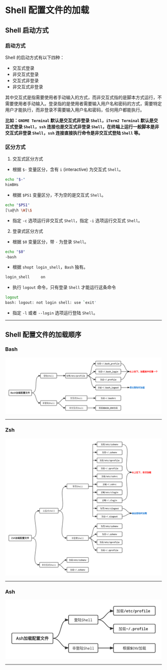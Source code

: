 # Shell 配置文件的加载


## Shell 启动方式

### 启动方式

Shell 的启动方式有以下四种：

- 交互式登录
- 非交互式登录
- 交互式非登录
- 非交互式非登录

其中交互式是指需要使用者手动输入的方式，而非交互式指的是脚本方式运行，不需要使用者手动输入。登录指的是使用者需要输入用户名和密码的方式，需要特定用户才能执行，而非登录不需要输入用户名和密码，任何用户都能执行。

**比如：`GNOME Terminal` 默认是交互式非登录 `Shell`，`iTerm2 Terminal` 默认是交互式登录 `Shell`，`ssh` 连接也是交互式非登录 `Shell`，在终端上运行一般脚本是非交互式非登录 `Shell`，`ssh` 连接直接执行命令是非交互式登陆 `Shell` 等。**

### 区分方式

1. 交互式区分方式

- 根据 `$-` 变量区分，含有 `i` (interactive) 为交互式 `Shell`。

```bash
echo "$-"
himBHs
```

- 根据 `$PS1` 变量区分，不为空的是交互式 `Shell`。

```bash
echo "$PS1"
[\u@\h \W]\$
```

- 指定 `-c` 选项运行非交互式 `Shell`，指定 `-i` 选项运行交互式 `Shell`。

2. 登录式区分方式

- 根据 `$0` 变量区分，带 `-` 为登录 `Shell`。

```bash
echo "$0"
-bash
```

- 根据 `shopt login_shell`，`Bash` 独有。

```bash
login_shell     on
```

- 执行 `logout` 命令，只有登录 `Shell` 才能运行这条命令

```bash
logout
bash: logout: not login shell: use `exit'
```

- 指定 `-l` 或者 `--login` 选项运行登陆 `Shell`。

----

## Shell 配置文件的加载顺序

### Bash

![](../posts/03_工作/21_开发工具/img/005-1-Bash加载配置文件.png)

----

### Zsh

![](../posts/03_工作/21_开发工具/img/005-2-Zsh加载配置文件.png)

----

### Ash

![](../posts/03_工作/21_开发工具/img/005-3-Ash加载配置文件.png)

---



